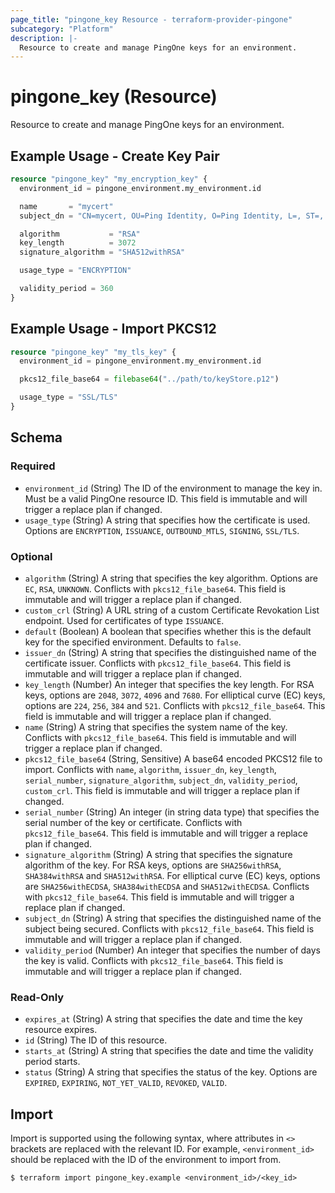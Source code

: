 ```yaml
---
page_title: "pingone_key Resource - terraform-provider-pingone"
subcategory: "Platform"
description: |-
  Resource to create and manage PingOne keys for an environment.
---
```


# pingone_key (Resource)

Resource to create and manage PingOne keys for an environment.

## Example Usage - Create Key Pair

```terraform
resource "pingone_key" "my_encryption_key" {
  environment_id = pingone_environment.my_environment.id

  name       = "mycert"
  subject_dn = "CN=mycert, OU=Ping Identity, O=Ping Identity, L=, ST=, C=US"

  algorithm           = "RSA"
  key_length          = 3072
  signature_algorithm = "SHA512withRSA"

  usage_type = "ENCRYPTION"

  validity_period = 360
}
```

## Example Usage - Import PKCS12

```terraform
resource "pingone_key" "my_tls_key" {
  environment_id = pingone_environment.my_environment.id

  pkcs12_file_base64 = filebase64("../path/to/keyStore.p12")

  usage_type = "SSL/TLS"
}
```

<!-- schema generated by tfplugindocs -->
## Schema

### Required

- `environment_id` (String) The ID of the environment to manage the key in.  Must be a valid PingOne resource ID.  This field is immutable and will trigger a replace plan if changed.
- `usage_type` (String) A string that specifies how the certificate is used.  Options are `ENCRYPTION`, `ISSUANCE`, `OUTBOUND_MTLS`, `SIGNING`, `SSL/TLS`.

### Optional

- `algorithm` (String) A string that specifies the key algorithm.  Options are `EC`, `RSA`, `UNKNOWN`.  Conflicts with `pkcs12_file_base64`.  This field is immutable and will trigger a replace plan if changed.
- `custom_crl` (String) A URL string of a custom Certificate Revokation List endpoint.  Used for certificates of type `ISSUANCE`.
- `default` (Boolean) A boolean that specifies whether this is the default key for the specified environment.  Defaults to `false`.
- `issuer_dn` (String) A string that specifies the distinguished name of the certificate issuer.  Conflicts with `pkcs12_file_base64`.  This field is immutable and will trigger a replace plan if changed.
- `key_length` (Number) An integer that specifies the key length. For RSA keys, options are `2048`, `3072`, `4096` and `7680`. For elliptical curve (EC) keys, options are `224`, `256`, `384` and `521`.  Conflicts with `pkcs12_file_base64`.  This field is immutable and will trigger a replace plan if changed.
- `name` (String) A string that specifies the system name of the key.  Conflicts with `pkcs12_file_base64`.  This field is immutable and will trigger a replace plan if changed.
- `pkcs12_file_base64` (String, Sensitive) A base64 encoded PKCS12 file to import.  Conflicts with `name`, `algorithm`, `issuer_dn`, `key_length`, `serial_number`, `signature_algorithm`, `subject_dn`, `validity_period`, `custom_crl`.  This field is immutable and will trigger a replace plan if changed.
- `serial_number` (String) An integer (in string data type) that specifies the serial number of the key or certificate.  Conflicts with `pkcs12_file_base64`.  This field is immutable and will trigger a replace plan if changed.
- `signature_algorithm` (String) A string that specifies the signature algorithm of the key. For RSA keys, options are `SHA256withRSA`, `SHA384withRSA` and `SHA512withRSA`. For elliptical curve (EC) keys, options are `SHA256withECDSA`, `SHA384withECDSA` and `SHA512withECDSA`.  Conflicts with `pkcs12_file_base64`.  This field is immutable and will trigger a replace plan if changed.
- `subject_dn` (String) A string that specifies the distinguished name of the subject being secured.  Conflicts with `pkcs12_file_base64`.  This field is immutable and will trigger a replace plan if changed.
- `validity_period` (Number) An integer that specifies the number of days the key is valid.  Conflicts with `pkcs12_file_base64`.  This field is immutable and will trigger a replace plan if changed.

### Read-Only

- `expires_at` (String) A string that specifies the date and time the key resource expires.
- `id` (String) The ID of this resource.
- `starts_at` (String) A string that specifies the date and time the validity period starts.
- `status` (String) A string that specifies the status of the key.  Options are `EXPIRED`, `EXPIRING`, `NOT_YET_VALID`, `REVOKED`, `VALID`.

## Import

Import is supported using the following syntax, where attributes in `<>` brackets are replaced with the relevant ID.  For example, `<environment_id>` should be replaced with the ID of the environment to import from.

```shell
$ terraform import pingone_key.example <environment_id>/<key_id>
```
